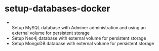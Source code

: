 # setup-databases-docker

<ul>
  <li></li>Setup MySQL database with Adminer administration and using an external volume for persistent storage
  <li>Setup Neo4j database with external volume for persistent storage
  <li>Setup MongoDB database with external volume for persistent storage
</ul>
